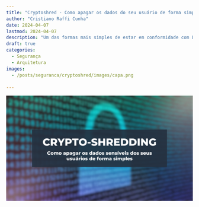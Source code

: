 ```yaml
---
title: "Cryptoshred - Como apagar os dados do seu usuário de forma simples"
author: "Cristiano Raffi Cunha"
date: 2024-04-07
lastmod: 2024-04-07
description: "Um das formas mais simples de estar em conformidade com LGPD/GDPR para exclusão dos dados do seus usuários!"
draft: true
categories:
  - Segurança
  - Arquitetura
images:
  - /posts/seguranca/cryptoshred/images/capa.png
  
---
```


![](./images/capa.png)
